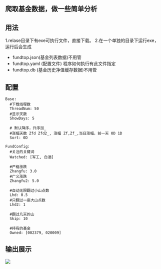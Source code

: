 ## 爬取基金数据，做一些简单分析

## 用法
1.relase目录下有exe可执行文件，直接下载。
2.在一个单独的目录下运行exe，运行后会生成
- fundtop.json(基金列表数据)不用管
- fundtop.yaml (配置文件) 程序如何执行有此文件指定
- fundtop.db (基金历史净值缓存数据)不用管

## 配置

~~~
Base:
  #下载线程数
  ThreadNum: 50
  #显示天数
  ShowDays: 5

  # 默认降序，升序加_
  #涨幅天数 Zfd Zfd2_, 涨幅 Zf,Zf_,当日涨幅，前一天 0D 1D
  Sort: 0D

FundConfig:
  #关注的关键词
  Watched: [军工, 白酒]

  #严格涨跌
  Zhangfu: 3.0
  #广义涨跌
  Zhangfu2: 5.0

  #自动无限翻过小山点数
  Lhd: 0.5
  #只翻过一座大山点数
  Lhd2: 1

  #翻过几天的山
  Skip: 10

  #持有的基金
  Owned: [002379, 020009]
~~~

## 输出展示
![](https://github.com/zuijinbuzai/fundtop/blob/master/img/output.jpg)
